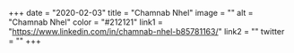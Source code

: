 +++ 
date = "2020-02-03" 
title = "Chamnab Nhel" 
image = "" 
alt = "Chamnab Nhel" 
color = "#212121" 
link1 = "https://www.linkedin.com/in/chamnab-nhel-b85781163/" 
link2 = ""
twitter = ""
+++